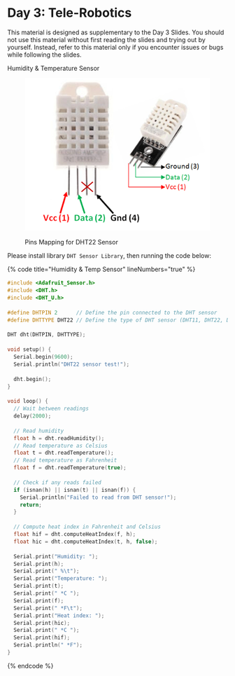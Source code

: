 # Day 3: Tele-Robotics

This material is designed as supplementary to the Day 3 Slides. You should not use this material without first reading the slides and trying out by yourself. Instead, refer to this material only if you encounter issues or bugs while following the slides.

Humidity & Temperature Sensor

<figure><img src=".gitbook/assets/image.png" alt=""><figcaption><p>Pins Mapping for DHT22 Sensor</p></figcaption></figure>

Please install library `DHT Sensor Library`, then running the code below:

{% code title="Humidity & Temp Sensor" lineNumbers="true" %}
```cpp
#include <Adafruit_Sensor.h>
#include <DHT.h>
#include <DHT_U.h>

#define DHTPIN 2      // Define the pin connected to the DHT sensor
#define DHTTYPE DHT22 // Define the type of DHT sensor (DHT11, DHT22, DHT21, etc.)

DHT dht(DHTPIN, DHTTYPE);

void setup() {
  Serial.begin(9600);
  Serial.println("DHT22 sensor test!");

  dht.begin();
}

void loop() {
  // Wait between readings
  delay(2000);

  // Read humidity
  float h = dht.readHumidity();
  // Read temperature as Celsius
  float t = dht.readTemperature();
  // Read temperature as Fahrenheit
  float f = dht.readTemperature(true);

  // Check if any reads failed
  if (isnan(h) || isnan(t) || isnan(f)) {
    Serial.println("Failed to read from DHT sensor!");
    return;
  }

  // Compute heat index in Fahrenheit and Celsius
  float hif = dht.computeHeatIndex(f, h);
  float hic = dht.computeHeatIndex(t, h, false);

  Serial.print("Humidity: ");
  Serial.print(h);
  Serial.print(" %\t");
  Serial.print("Temperature: ");
  Serial.print(t);
  Serial.print(" *C ");
  Serial.print(f);
  Serial.print(" *F\t");
  Serial.print("Heat index: ");
  Serial.print(hic);
  Serial.print(" *C ");
  Serial.print(hif);
  Serial.println(" *F");
}

```
{% endcode %}

